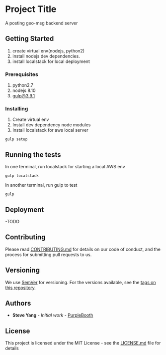 # Project Title

A posting geo-msg backend server

## Getting Started

1. create virtual env(nodejs, python2)
2. install nodejs dev dependencies.
3. install localstack for local deployment

### Prerequisites

1. python2.7
2. nodejs 8.10
3. gulp@3.9.1

### Installing

1. Create virtual env
2. Install dev dependency node modules
3. Install localstack for aws local server

```
gulp setup
```

## Running the tests

In one terminal, run localstack for starting a local AWS env

```
gulp localstack
```

In another terminal, run gulp to test

```
gulp
```

## Deployment

-TODO

## Contributing

Please read [CONTRIBUTING.md](https://gist.github.com/PurpleBooth/b24679402957c63ec426) for details on our code of conduct, and the process for submitting pull requests to us.

## Versioning

We use [SemVer](http://semver.org/) for versioning. For the versions available, see the [tags on this repository](https://github.com/your/project/tags).

## Authors

* **Steve Yang** - *Initial work* - [PurpleBooth](https://github.com/PurpleBooth)

## License

This project is licensed under the MIT License - see the [LICENSE.md](LICENSE.md) file for details

